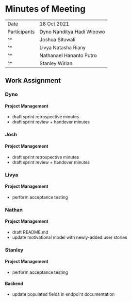 # Minutes of Meeting

|              |                           |
| :----------- | :------------------------ |
| Date         | 18 Oct 2021               |
| Participants | Dyno Nanditya Hadi Wibowo |
|      ^^      | Joshua Situwali           |
|      ^^      | Livya Natasha Riany       |
|      ^^      | Nathanael Hananto Putro   |
|      ^^      | Stanley Wirian            |

## Work Assignment

### Dyno

#### Project Management
- draft sprint retrospective minutes
- draft sprint review + handover minutes

### Josh

#### Project Management
- draft sprint retrospective minutes
- draft sprint review + handover minutes

### Livya

#### Project Management
- perform acceptance testing

### Nathan

#### Project Management
- draft README.md
- update motivational model with newly-added user stories

### Stanley

#### Project Management
- perform acceptance testing

#### Backend
- update populated fields in endpoint documentation
